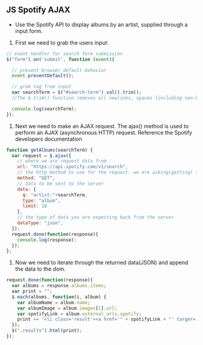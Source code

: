 ## JS Spotify AJAX

* Use the Spotify API to display albums by an artist, supplied through a input form.


1. First we need to grab the users input:

```javascript
// event handler for search form submission
$("form").on('submit', function (event){

  // prevent browser default behavior
  event.preventDefault();

  // grab tag from input
  var searchTerm = $("#search-term").val().trim();
  //The $.trim() function removes all newlines, spaces (including non-breaking spaces), and tabs from the beginning and end of the supplied string. If these whitespace characters occur in the middle of the string, they are preserved.

  console.log(searchTerm);
});
```

1. Next we need to make an AJAX request. The ajax() method is used to perform an AJAX (asynchronous HTTP) request. Reference the Spotify developers documentation
```javascript
function getAlbums(searchTerm) {
  var request = $.ajax({
    // where we are request data from
    url: "https://api.spotify.com/v1/search",
    // the http method to use for the request. we are asking(getting) for data. anytime you visit a website, you are making a GET request
    method: "GET",
    // data to be sent to the server
    data: {
      q: "artist:"+searchTerm,
      type: "album",
      limit: 18
    },
    // the type of data you are expecting back from the server
    dataType: "json",
  });
  request.done(function(response){
    console.log(response);
  });
};
```

1. Now we need to iterate through the returned data(JSON) and append the data to the dom.
```javascript
request.done(function(response){
  var albums = response.albums.items;
  var print = "";
  $.each(albums, function(i, album) {
    var albumName = album.name;
    var albumImage = album.images[1].url;
    var spotifyLink = album.external_urls.spotify;
    print += "<li class='result'><a href='" + spotifyLink + "' targer='_blank'><img src='" + albumImage +"' alt='" + albumName + "'><p class='caption'>"+ albumName +"</p></a></li>";
  });
  $(".results").html(print);
});
```
